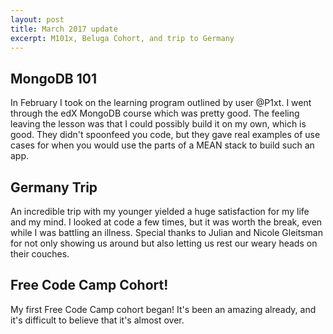 ```yaml
---
layout: post
title: March 2017 update
excerpt: M101x, Beluga Cohort, and trip to Germany
---
```


## MongoDB 101

In February I took on the learning program outlined by user @P1xt. I went through the edX MongoDB course which was pretty good. The feeling leaving the lesson was that I could possibly build it on my own, which is good. They didn't spoonfeed you code, but they gave real examples of use cases for when you would use the parts of a MEAN stack to build such an app.

## Germany Trip

An incredible trip with my younger yielded a huge satisfaction for my life and my mind. I looked at code a few times, but it was worth the break, even while I was battling an illness. Special thanks to Julian and Nicole Gleitsman for not only showing us around but also letting us rest our weary heads on their couches.

## Free Code Camp Cohort!

My first Free Code Camp cohort began! It's been an amazing already, and it's difficult to believe that it's almost over.